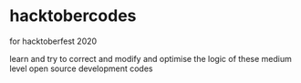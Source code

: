 # hacktobercodes
for hacktoberfest 2020

learn and try to correct and modify and optimise the logic of these medium level open source development codes 
